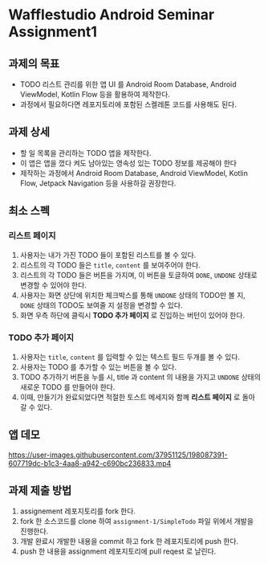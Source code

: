# Wafflestudio Android Seminar Assignment1

## 과제의 목표
- TODO 리스트 관리를 위한 앱 UI 를 Android Room Database, Android ViewModel, Kotlin Flow 등을 활용하여 제작한다.
- 과정에서 필요하다면 레포지토리에 포함된 스켈레톤 코드를 사용해도 된다.

## 과제 상세
- 할 일 목록을 관리하는 TODO 앱을 제작한다.
- 이 앱은 앱을 껐다 켜도 남아있는 영속성 있는 TODO 정보를 제공해야 한다
- 제작하는 과정에서 Android Room Database, Android ViewModel, Kotlin Flow, Jetpack Navigation 등을 사용하길 권장한다.

## 최소 스펙

### 리스트 페이지
1. 사용자는 내가 가진 TODO 들이 포함된 리스트를 볼 수 있다.
2. 리스트의 각 TODO 들은 `title`, `content` 를 보여주어야 한다.
3. 리스트의 각 TODO 들은 버튼을 가지며, 이 버튼을 토글하여 `DONE`, `UNDONE` 상태로 변경할 수 있어야 한다.
4. 사용자는 화면 상단에 위치한 체크박스를 통해 `UNDONE` 상태의 TODO만 볼 지, `DONE` 상태의 TODO도 보여줄 지 설정을 변경할 수 있다.
5. 화면 우측 하단에 클릭시 **TODO 추가 페이지** 로 진입하는 버턴이 있어야 한다.

### TODO 추가 페이지
1. 사용자는 `title`, `content` 를 입력할 수 있는 텍스트 필드 두개를 볼 수 있다.
2. 사용자는 TODO 를 추가할 수 있는 버튼을 볼 수 있다.
3. TODO 추가하기 버튼을 누를 시, title 과 content 의 내용을 가지고 `UNDONE` 상태의 새로운 TODO 를 만들어야 한다.
4. 이때, 만들기가 완료되었다면 적절한 토스트 메세지와 함꼐 **리스트 페이지** 로 돌아갈 수 있다.

## 앱 데모

https://user-images.githubusercontent.com/37951125/198087391-607719dc-b1c3-4aa8-a942-c690bc236833.mp4
  
## 과제 제출 방법
1. assignement 레포지토리를 fork 한다.
2. fork 한 소스코드를 clone 하여 `assignment-1/SimpleTodo` 파일 위에서 개발을 진행한다.
3. 개발 완료시 개발한 내용을 commit 하고 fork 한 레포지토리에 push 한다.
4. push 한 내용을 assignment 레포지토리에 pull reqest 로 날린다.
